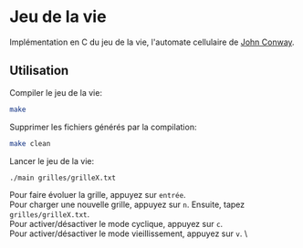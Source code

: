 # Jeu de la vie

Implémentation en C du jeu de la vie, l'automate cellulaire de [John Conway](https://fr.wikipedia.org/wiki/John_Horton_Conway).

## Utilisation

Compiler le jeu de la vie:
```bash 
make
```
Supprimer les fichiers générés par la compilation:
```bash
make clean
```

Lancer le jeu de la vie:
```bash
./main grilles/grilleX.txt
```
Pour faire évoluer la grille, appuyez sur `entrée`. \
Pour charger une nouvelle grille, appuyez sur `n`. Ensuite, tapez `grilles/grilleX.txt`. \
Pour activer/désactiver le mode cyclique, appuyez sur `c`. \
Pour activer/désactiver le mode vieillissement, appuyez sur `v`. \

